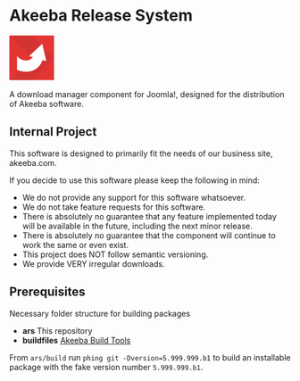 # Akeeba Release System
![ARS Logo](build/logo/product-releasesystem.svg)

A download manager component for Joomla!, designed for the distribution of Akeeba software.

## Internal Project

This software is designed to primarily fit the needs of our business site, akeeba.com.

If you decide to use this software please keep the following in mind:

* We do not provide any support for this software whatsoever.
* We do not take feature requests for this software.
* There is absolutely no guarantee that any feature implemented today will be available in the future, including the
  next minor release.
* There is absolutely no guarantee that the component will continue to work the same or even exist.
* This project does NOT follow semantic versioning.
* We provide VERY irregular downloads.

## Prerequisites

Necessary folder structure for building packages

* **ars** This repository
* **buildfiles** [Akeeba Build Tools](https://github.com/akeeba/buildfiles)

From `ars/build` run `phing git -Dversion=5.999.999.b1` to build an installable package with the fake version number `5.999.999.b1`.
